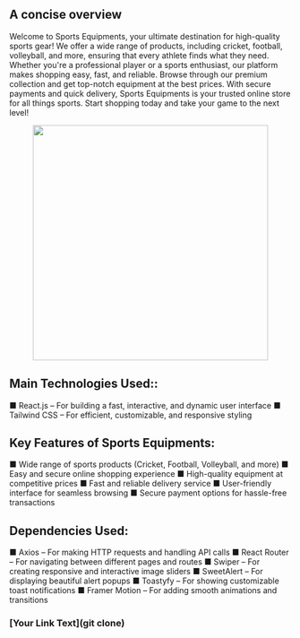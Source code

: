 ## A concise overview
Welcome to Sports Equipments, your ultimate destination for high-quality sports gear! We offer a wide range of products, including cricket, football, volleyball, and more, ensuring that every athlete finds what they need. Whether you're a professional player or a sports enthusiast, our platform makes shopping easy, fast, and reliable. Browse through our premium collection and get top-notch equipment at the best prices. With secure payments and quick delivery, Sports Equipments is your trusted online store for all things sports. Start shopping today and take your game to the next level!

<div align="center">
  <img height="420" src="https://i.postimg.cc/DZgHBNBC/sports.png"  />
</div>



## Main Technologies Used::
■ React.js – For building a fast, interactive, and dynamic user interface
■ Tailwind CSS – For efficient, customizable, and responsive styling


## Key Features of Sports Equipments:
■ Wide range of sports products (Cricket, Football, Volleyball, and more)
■ Easy and secure online shopping experience
■ High-quality equipment at competitive prices
■ Fast and reliable delivery service
■ User-friendly interface for seamless browsing
■ Secure payment options for hassle-free transactions


## Dependencies Used:
■ Axios – For making HTTP requests and handling API calls
■ React Router – For navigating between different pages and routes
■ Swiper – For creating responsive and interactive image sliders
■ SweetAlert – For displaying beautiful alert popups
■ Toastyfy – For showing customizable toast notifications
■ Framer Motion – For adding smooth animations and transitions

### [**Your Link Text**](git clone)
